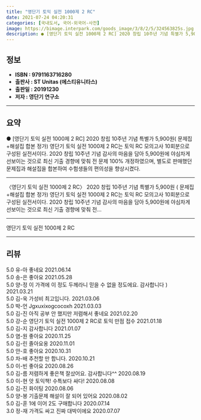```yaml
---
title: "영단기 토익 실전 1000제 2 RC"
date: 2021-07-24 04:20:31
categories: [국내도서, 국어-외국어-사전]
image: https://bimage.interpark.com/goods_image/3/8/2/5/324563825s.jpg
description: ● [영단기 토익 실전 1000제 2 RC] 2020 창립 10주년 기념 특별가 5,900원( 문제집+해설집 합본 정가) 영단기 토익 실전 1000제 2 RC는 토익 RC 모의고사 10회분으로 구성된 실전서이다. 2020 창립 10주년 기념 감사의 마음을 담아 5,900원에 야심차게
---
```


## **정보**

- **ISBN : 9791163716280**
- **출판사 : ST Unitas (에스티유니타스)**
- **출판일 : 20191230**
- **저자 : 영단기 연구소**

------



## **요약**

●  [영단기 토익 실전 1000제 2 RC] 2020 창립 10주년 기념 특별가 5,900원( 문제집+해설집 합본 정가) 영단기 토익 실전 1000제 2 RC는 토익 RC 모의고사 10회분으로 구성된 실전서이다. 2020 창립 10주년 기념 감사의 마음을 담아 5,900원에 야심차게 선보이는 것으로 최신 기출 경향에 맞춰 전 문제 100% 개정하였으며, 별도로 판매했던 문제집과 해설집을 합본하여 수험생들의 편의성을 향상시켰다.

------

〈영단기 토익 실전 1000제 2 RC〉 2020 창립 10주년 기념 특별가 5,900원
( 문제집+해설집 합본 정가) 
영단기 토익 실전 1000제 2 RC는 토익 RC 모의고사 10회분으로 구성된 실전서이다. 2020 창립 10주년 기념 감사의 마음을 담아 5,900원에 야심차게 선보이는 것으로 최신 기출 경향에 맞춰 전... 

------


영단기 토익 실전 1000제 2 RC 

------


## **리뷰** 

5.0 유-아 좋네요 2021.06.14 <br/>5.0 송-은 좋아요 2021.05.28 <br/>5.0 양-정 이 가격에 이 정도 두께라니 믿을 수 없을 정도에요. 감사합니다 ) 2021.03.21 <br/>5.0 김-욱 가성비 최고입니다. 2021.03.06 <br/>5.0 박-언 Jgxuxixogcocoxh 2021.03.03 <br/>5.0 김-진 아직 공부 안 했지만 저렴해서 좋네요 2021.02.20 <br/>5.0 강-순 영단기 토익 실전 1000제 2 RC로 토익 만점 접수 2021.01.18 <br/>5.0 김-지 감사합니다 2021.01.07 <br/>5.0 염-원 좋아요 2020.11.25 <br/>5.0 김-린 졸아요옹 2020.11.01 <br/>5.0 안-호 좋아요 2020.10.31 <br/>5.0 차-배 추천할 만 합니다. 2020.10.21 <br/>5.0 이-빈 좋아요 2020.08.26 <br/>5.0 김-름 저렴하게 좋은책 잘샀어요. 감사합니다^^ 2020.08.19 <br/>5.0 이-현 앗 토익책! 수특보다 싸다! 2020.08.08 <br/>5.0 김-진 화이팅 2020.08.06 <br/>5.0 양-봉 기출문제 해설이 잘 되어 있어요 2020.08.02 <br/>5.0 김-훈 1에 이어 2도 구매합니다 2020.07.14 <br/>3.0 정-재 가격도 싸고 진짜 대박이에요 2020.07.07 <br/>